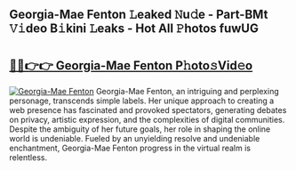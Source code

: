 ## Georgia-Mae Fenton 𝙻eaked 𝙽u𝚍e - Part-BMt 𝚅𝚒deo B𝚒kini 𝙻eaks - Hot All 𝙿hotos fuwUG

# <h2><a href="http://ld287k.urlbe.top/?page=Georgia-Mae+Fenton">🔗🔗👉👉 Georgia-Mae Fenton P𝚑oto𝚜Vid𝚎o</a></h2>

[![Georgia-Mae Fenton](https://i.imgur.com/eBuTRDB.gif)](http://ld287k.urlbe.top/?page=Georgia-Mae+Fenton)
Georgia-Mae Fenton, an intriguing and perplexing personage, transcends simple labels. Her unique approach to creating a web presence has fascinated and provoked spectators, generating debates on privacy, artistic expression, and the complexities of digital communities. Despite the ambiguity of her future goals, her role in shaping the online world is undeniable. Fueled by an unyielding resolve and undeniable enchantment, Georgia-Mae Fenton progress in the virtual realm is relentless.
